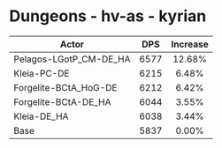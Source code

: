 # Dungeons - hv-as - kyrian
| Actor | DPS | Increase |
|---|:---:|:---:|
|Pelagos-LGotP_CM-DE_HA|6577|12.68%|
|Kleia-PC-DE|6215|6.48%|
|Forgelite-BCtA_HoG-DE|6212|6.42%|
|Forgelite-BCtA-DE_HA|6044|3.55%|
|Kleia-DE_HA|6038|3.44%|
|Base|5837|0.00%|
